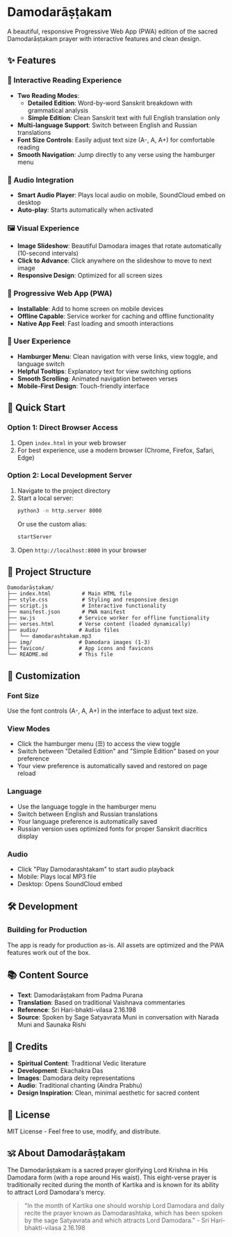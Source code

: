 # Damodarāṣṭakam

A beautiful, responsive Progressive Web App (PWA) edition of the sacred Damodarāṣṭakam prayer with interactive features and clean design.

## ✨ Features

### 📖 Interactive Reading Experience
- **Two Reading Modes**:
  - **Detailed Edition**: Word-by-word Sanskrit breakdown with grammatical analysis
  - **Simple Edition**: Clean Sanskrit text with full English translation only
- **Multi-language Support**: Switch between English and Russian translations
- **Font Size Controls**: Easily adjust text size (A-, A, A+) for comfortable reading
- **Smooth Navigation**: Jump directly to any verse using the hamburger menu

### 🎵 Audio Integration
- **Smart Audio Player**: Plays local audio on mobile, SoundCloud embed on desktop
- **Auto-play**: Starts automatically when activated

### 🖼️ Visual Experience
- **Image Slideshow**: Beautiful Damodara images that rotate automatically (10-second intervals)
- **Click to Advance**: Click anywhere on the slideshow to move to next image
- **Responsive Design**: Optimized for all screen sizes

### 📱 Progressive Web App (PWA)
- **Installable**: Add to home screen on mobile devices
- **Offline Capable**: Service worker for caching and offline functionality
- **Native App Feel**: Fast loading and smooth interactions

### 🎯 User Experience
- **Hamburger Menu**: Clean navigation with verse links, view toggle, and language switch
- **Helpful Tooltips**: Explanatory text for view switching options
- **Smooth Scrolling**: Animated navigation between verses
- **Mobile-First Design**: Touch-friendly interface

## 🚀 Quick Start

### Option 1: Direct Browser Access
1. Open `index.html` in your web browser
2. For best experience, use a modern browser (Chrome, Firefox, Safari, Edge)

### Option 2: Local Development Server
1. Navigate to the project directory
2. Start a local server:
   ```bash
   python3 -m http.server 8000
   ```
   Or use the custom alias:
   ```bash
   startServer
   ```
3. Open `http://localhost:8000` in your browser

## 📁 Project Structure

```
Damodarāṣṭakam/
├── index.html          # Main HTML file
├── style.css           # Styling and responsive design
├── script.js           # Interactive functionality
├── manifest.json       # PWA manifest
├── sw.js              # Service worker for offline functionality
├── verses.html        # Verse content (loaded dynamically)
├── audio/             # Audio files
│   └── damodarashtakam.mp3
├── img/               # Damodara images (1-3)
├── favicon/           # App icons and favicons
└── README.md          # This file
```

## 🎨 Customization

### Font Size
Use the font controls (A-, A, A+) in the interface to adjust text size.

### View Modes
- Click the hamburger menu (☰) to access the view toggle
- Switch between "Detailed Edition" and "Simple Edition" based on your preference
- Your view preference is automatically saved and restored on page reload

### Language
- Use the language toggle in the hamburger menu
- Switch between English and Russian translations
- Your language preference is automatically saved
- Russian version uses optimized fonts for proper Sanskrit diacritics display

### Audio
- Click "Play Damodarashtakam" to start audio playback
- Mobile: Plays local MP3 file
- Desktop: Opens SoundCloud embed

## 🛠️ Development

### Building for Production
The app is ready for production as-is. All assets are optimized and the PWA features work out of the box.

## 📚 Content Source

- **Text**: Damodarāṣṭakam from Padma Purana
- **Translation**: Based on traditional Vaishnava commentaries
- **Reference**: Sri Hari-bhakti-vilasa 2.16.198
- **Source**: Spoken by Sage Satyavrata Muni in conversation with Narada Muni and Saunaka Rishi

## 🙏 Credits

- **Spiritual Content**: Traditional Vedic literature
- **Development**: Ekachakra Das
- **Images**: Damodara deity representations
- **Audio**: Traditional chanting (Aindra Prabhu)
- **Design Inspiration**: Clean, minimal aesthetic for sacred content

## 📄 License

MIT License - Feel free to use, modify, and distribute.

## 🕉️ About Damodarāṣṭakam

The Damodarāṣṭakam is a sacred prayer glorifying Lord Krishna in His Damodara form (with a rope around His waist). This eight-verse prayer is traditionally recited during the month of Kartika and is known for its ability to attract Lord Damodara's mercy.

> "In the month of Kartika one should worship Lord Damodara and daily recite the prayer known as Damodarashtaka, which has been spoken by the sage Satyavrata and which attracts Lord Damodara." - Sri Hari-bhakti-vilasa 2.16.198
